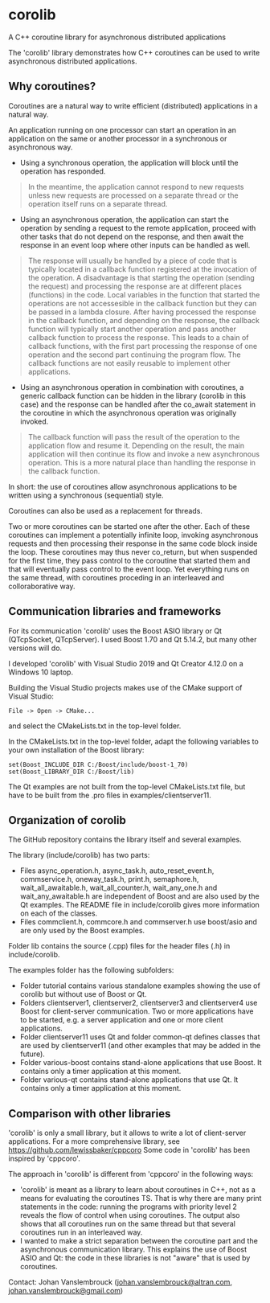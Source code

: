 # corolib
 A C++ coroutine library for asynchronous distributed applications

The 'corolib' library demonstrates how C++ coroutines can be used to write asynchronous distributed applications.

## Why coroutines?

Coroutines are a natural way to write efficient (distributed) applications in a natural way.

An application running on one processor can start an operation in an application on the same or another processor 
in a synchronous or asynchronous way.

* Using a synchronous operation, the application will block until the operation has responded.

> In the meantime, the application cannot respond to new requests unless new requests are processed 
on a separate thread or the operation itself runs on a separate thread.

* Using an asynchronous operation, the application can start the operation by sending a request to the remote application, 
proceed with other tasks that do not depend on the response, and then await the response 
in an event loop where other inputs can be handled as well.

> The response will usually be handled by a piece of code that is typically located in a callback function 
registered at the invocation of the operation.
A disadvantage is that starting the operation (sending the request) and processing 
the response are at different places (functions) in the code.
Local variables in the function that started the operations are not accessesible in the callback function 
but they can be passed in a lambda closure. After having processed the response in the callback function, and depending on the response,
the callback function will typically start another operation and pass another callback function to process the response.
This leads to a chain of callback functions, with the first part processing the response of one operation 
and the second part continuing the program flow.
The callback functions are not easily reusable to implement other applications.

* Using an asynchronous operation in combination with coroutines, a generic callback function can be hidden in the library (corolib in this case) 
and the response can be handled after the co_await statement in the coroutine in which the asynchronous operation was originally invoked.

> The callback function will pass the result of the operation to the application flow and resume it.
Depending on the result, the main application will then continue its flow and invoke a new asynchronous operation.
This is a more natural place than handling the response in the callback function.

In short: the use of coroutines allow asynchronous applications to be written using a synchronous (sequential) style.

Coroutines can also be used as a replacement for threads.

Two or more coroutines can be started one after the other.
Each of these coroutines can implement a potentially infinite loop, invoking asynchronous requests
and then processing their response in the same code block inside the loop.
These coroutines may thus never co_return, but when suspended for the first time,
they pass control to the coroutine that started them and that will eventually pass control to the event loop.
Yet everything runs on the same thread, with coroutines proceding in an interleaved and colloraborative way.

## Communication libraries and frameworks

For its communication 'corolib' uses the Boost ASIO library or Qt (QTcpSocket, QTcpServer).
I used Boost 1.70 and Qt 5.14.2, but many other versions will do.

I developed 'corolib' with Visual Studio 2019 and Qt Creator 4.12.0 on a Windows 10 laptop.

Building the Visual Studio projects makes use of the CMake support of Visual Studio:

	File -> Open -> CMake...
	
and select the CMakeLists.txt in the top-level folder.

In the CMakeLists.txt in the top-level folder, adapt the following variables to your own installation of the Boost library:

	set(Boost_INCLUDE_DIR C:/Boost/include/boost-1_70)
	set(Boost_LIBRARY_DIR C:/Boost/lib)
	
The Qt examples are not built from the top-level CMakeLists.txt file,
but have to be built from the .pro files in examples/clientserver11.

## Organization of corolib

The GitHub repository contains the library itself and several examples.

The library (include/corolib) has two parts:
* Files async_operation.h, async_task.h, auto_reset_event.h, commservice.h, oneway_task.h, print.h, 
semaphore.h, wait_all_awaitable.h, wait_all_counter.h, wait_any_one.h and wait_any_awaitable.h 
are independent of Boost and are also used by the Qt examples. 
The README file in include/corolib gives more information on each of the classes.
* Files commclient.h, commcore.h and commserver.h use boost/asio and are only used by the Boost examples.

Folder lib contains the source (.cpp) files for the header files (.h) in include/corolib.

The examples folder has the following subfolders:
* Folder tutorial contains various standalone examples showing the use of corolib but without use of Boost or Qt.
* Folders clientserver1, clientserver2, clientserver3 and clientserver4 use Boost for client-server communication.
Two or more applications have to be started, e.g. a server application and one or more client applications.
* Folder clientserver11 uses Qt and folder common-qt defines classes that are used by clientserver11 
(and other examples that may be added in the future).
* Folder various-boost contains stand-alone applications that use Boost. It contains only a timer application at this moment.
* Folder various-qt contains stand-alone applications that use Qt. It contains only a timer application at this moment.

## Comparison with other libraries

'corolib' is only a small library, but it allows to write a lot of client-server applications.
For a more comprehensive library, see https://github.com/lewissbaker/cppcoro
Some code in 'corolib' has been inspired by 'cppcoro'.

The approach in 'corolib' is different from 'cppcoro' in the following ways:
* 'corolib' is meant as a library to learn about coroutines in C++, not as a means for evaluating the coroutines TS.
That is why there are many print statements in the code: running the programs with priority level 2 reveals the flow of control when using coroutines.
The output also shows that all coroutines run on the same thread but that several coroutines run in an interleaved way.
* I wanted to make a strict separation between the coroutine part and the asynchronous communication library.
This explains the use of Boost ASIO and Qt: the code in these libraries is not "aware" that is used by coroutines.

Contact: Johan Vanslembrouck (johan.vanslembrouck@altran.com, johan.vanslembrouck@gmail.com)
